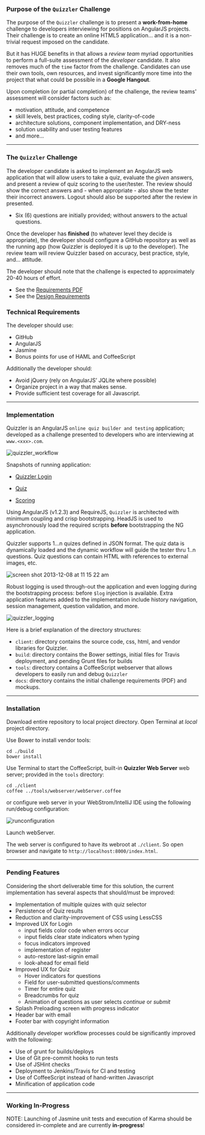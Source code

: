 ### Purpose of the `Quizzler` Challenge

The purpose of the `Quizzler` challenge is to present a **work-from-home** challenge to developers interviewing for positions on AngularJS projects. Their challenge is to create an online HTML5 application... and it is a non-trivial request imposed on the candidate.

But it has HUGE benefits in  that allows a *review team* myriad opportunities to perform a full-suite assessment of the *developer* candidate. It also removes much of the `time` factor from the challenge. Candidates can use their own tools, own resources, and invest significantly more time into the project that what could be possible in a **Google Hangout**. 

Upon completion (or partial completion) of the challenge, the review teams' assessment will consider factors such as:

* motivation, attitude, and competence
* skill levels, best practices, coding style, clarity-of-code
* architecture solutions, component implementation, and DRY-ness
* solution usability and user testing features
* and more…

---

### The `Quizzler` Challenge

The developer candidate is asked to implement an AngularJS web application that will allow users to take a quiz, evaluate the *given* answers, and present a review of quiz scoring to the user/tester.  The review should show the correct answers and - when appropriate - also show the tester their incorrect answers. Logout should also be supported after the review in presented.

*  Six (6) questions are initially provided; without answers to the actual questions. 

Once the developer has **finished** (to whatever level they decide is appropriate), the developer should configure a GitHub repository as well as the running app (how Quizzler is deployed it is up to the developer). The review team will review Quizzler based on accuracy, best ­practice, style, and... attitude.

The developer should note that the challenge is expected to approximately 20-40 hours of effort.

*  See the [Requirements PDF](https://github.com/Mindspace/Desk-Quizzler/blob/master/docs/Proveyourself.pdf?raw=true)
*  See the [Design Requirements](https://raw.github.com/Mindspace/Desk-Quizzler/master/docs/quiz_comps.jpg)

### Technical Requirements

The developer should use:

* GitHub
* AngularJS
* Jasmine
* Bonus points for use of HAML and CoffeeScript

Additionally the developer should:

* Avoid jQuery (rely on AngularJS’ JQLite where possible)
* Organize project in a way that makes sense.
* Provide sufficient test coverage for all Javascript.

---

### Implementation

Quizzler is an AngularJS `online quiz builder and testing` application; developed as a challenge presented to developers who are interviewing at `www.<xxx>.com`.

![quizzler_workflow](https://f.cloud.github.com/assets/210413/1701194/d97319f4-6046-11e3-8442-05b549afaa1a.jpg)

Snapshots of running application:

*  [Quizzler Login](https://f.cloud.github.com/assets/210413/1701314/e73aee92-604e-11e3-8624-db4537de9a90.jpg)

*  [Quiz](https://f.cloud.github.com/assets/210413/1701315/f1409a72-604e-11e3-9331-989b5f81416c.jpg)

*  [Scoring ](https://f.cloud.github.com/assets/210413/1701316/f9660ac0-604e-11e3-9f88-86b080463345.jpg)


Using AngularJS (v1.2.3) and RequireJS, `Quizzler` is architected with minimum coupling and crisp bootstrapping.
HeadJS is used to asynchronously load the required scripts **before** bootstrapping the NG application.

Quizzler supports 1…n quizes defined in JSON format. The quiz data is dynamically loaded and the dynamic workflow will guide the tester thru 1..n questions. Quiz questions can contain HTML with references to external images, etc.

![screen shot 2013-12-08 at 11 15 22 am](https://f.cloud.github.com/assets/210413/1701199/33d97d70-6047-11e3-8768-aa7ad52996de.jpg)


Robust logging is used through-out the application and even logging during the bootstrapping process: before `$log` injection is available. Extra application features added to the implementation include history navigation, session management, question validation, and more. 

![quizzler_logging](https://f.cloud.github.com/assets/210413/1701319/e169e7ba-604f-11e3-9f61-8fb45fad300e.jpg)

Here is a brief explanation of the directory structures:

*  `client`: directory contains the source code, css, html, and vendor libraries for Quizzler. 
*  `build`: directory contains the Bower settings, initial files for Travis deployment, and pending Grunt files for builds
*  `tools`: directory contains a CoffeeScript webserver that allows developers to easily run and debug `Quizzler`
*  `docs`: directory contains the initial challenge requirements (PDF) and mockups.


---

### Installation

Download entire repository to local project directory.
Open Terminal at *local* project directory.

Use Bower to install vendor tools:

```
cd ./build
bower install
```

Use Terminal to start the CoffeeScript, built-in **Quizzler Web Server** web server; provided in the `tools` directory:

```
cd ./client
coffee ../tools/webserver/webServer.coffee
```

or configure web server in your WebStrom/IntelliJ IDE using the following run/debug configuration:

![runconfiguration](https://f.cloud.github.com/assets/210413/1701282/85906e9e-604c-11e3-8996-3d57b606c89d.jpg)

Launch webServer.

The web server is configured to have its webroot at `./client`. So open browser and navigate to `http://localhost:8000/index.html`.
 
  
---

### Pending Features

Considering the short deliverable time for this solution, the current implementation has several aspects that should/must be improved:

* Implementation of multiple quizes with quiz selector
* Persistence of Quiz results
* Reduction and clarity-improvement of CSS using LessCSS
* Improved UX for Login
  * input fields color code when errors occur
  * input fields clear state indicators when typing
  * focus indicators improved
  * implementation of register
  * auto-restore last-signin email
  * look-ahead for email field
* Improved UX for Quiz 
  * Hover indicators for questions
  * Field for user-submitted questions/comments
  * Timer for entire quiz
  * Breadcrumbs for quiz
  * Animation of questions as user selects *continue* or *submit*
* Splash Preloading screen with progress indicator
* Header bar with email
* Footer bar with copyright information

Additionally developer workflow processes could be significantly improved with the following:

* Use of grunt for builds/deploys
* Use of Git pre-commit hooks to run tests
* Use of JSHint checks
* Deployment to Jenkins/Travis for CI and testing
* Use of CoffeeScript instead of hand-written Javascript
* Minification of application code

---

### Working In-Progress

NOTE: Launching of Jasmine unit tests and execution of Karma should be considered in-complete and are currently **in-progress**!

